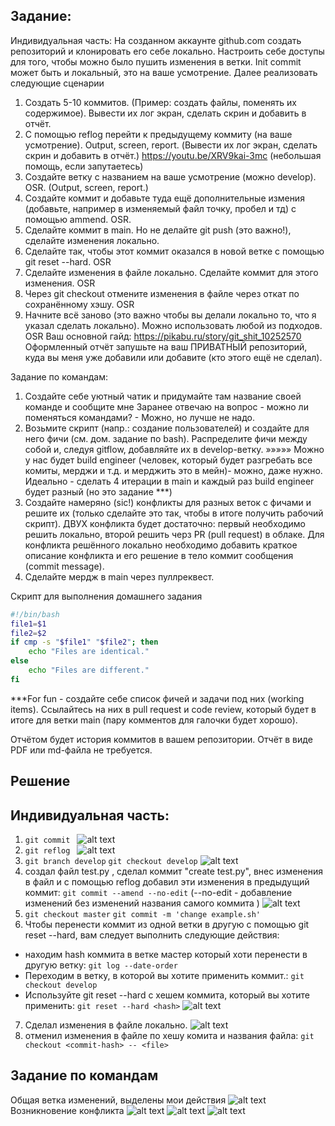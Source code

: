 ## Задание:
Индивидуальная часть:
На созданном аккаунте github.com создать репозиторий и клонировать его себе локально. Настроить себе доступы для того, чтобы можно было пушить изменения в ветки. Init commit может быть и локальный, это на ваше усмотрение. Далее реализовать следующие сценарии
1. Создать 5-10 коммитов. (Пример: создать файлы, поменять их содержимое). Вывести их лог экран, сделать скрин и добавить в отчёт.
2. С помощью reflog перейти к предыдущему коммиту (на ваше усмотрение). Output, screen, report. (Вывести их лог экран, сделать скрин и добавить в отчёт.)
https://youtu.be/XRV9kai-3mc (небольшая помощь, если запутаетесь)
3. Создайте ветку с названием на ваше усмотрение (можно develop). OSR. (Output, screen, report.)
4. Создайте коммит и добавьте туда ещё дополнительные измения (добавьте, например в изменяемый файл точку, пробел и тд) с помощью ammend. OSR.
5. Сделайте коммит в main. Но не делайте git push (это важно!), сделайте изменения локально.
6. Сделайте так, чтобы этот коммит оказался в новой ветке с помощью git reset --hard. OSR
7.  Сделайте изменения в файле локально. Сделайте коммит для этого изменения. OSR
8. Через git checkout отмените изменения в файле через откат по сохранённому хэшу. OSR
9. Начните всё заново (это важно чтобы вы делали локально то, что я указал сделать локально). Можно использовать любой из подходов. OSR
Ваш основной гайд: https://pikabu.ru/story/git_shit_10252570
Оформленный отчёт запушьте на ваш ПРИВАТНЫЙ репозиторий, куда вы меня уже добавили или добавите (кто этого ещё не сделал).


Задание по командам:
1. Создайте себе уютный чатик и придумайте там название своей команде и сообщите мне
Заранее отвечаю на вопрос - можно ли поменяться командами? - Можно, но лучше не надо.
2. Возьмите скрипт (напр.: создание пользователей) и создайте для него фичи (см. дом. задание по bash). Распределите фичи между собой и, следуя gitflow, добавляйте их в develop-ветку.
»»»»» Можно у нас будет build engineer (человек, который будет разгребать все комиты, мерджи и т.д. и мерджить это в мейн)- можно, даже нужно. Идеально - сделать 4 итерации в main и каждый раз build engineer будет разный (но это задание ***)
3. Создайте намеряно (sic!) конфликты для разных веток с фичами и решите их (только сделайте это так, чтобы в итоге получить рабочий скрипт). ДВУХ конфликта будет достаточно: первый необходимо решить локально, второй решить черз PR (pull request) в облаке. Для конфликта решённого локально необходимо добавить краткое описание конфликта и его решение в тело коммит сообщения (commit message).
4. Сделайте мердж в main через пуллреквест. 

Скрипт для выполнения домашнего задания
```bash
#!/bin/bash
file1=$1
file2=$2
if cmp -s "$file1" "$file2"; then
    echo "Files are identical."
else
    echo "Files are different."
fi
```

***For fun - создайте себе список фичей и задачи под них (working items).
Ссылайтесь на них в pull request и code review, который будет в итоге для ветки main (пару комментов для галочки будет хорошо).

Отчётом будет история коммитов в вашем репозитории. Отчёт в виде PDF или md-файла не требуется.


## Решение 
## Индивидуальная часть:
1. `git commit `
![alt text](template/image/image.png)
2. `git reflog `
![alt text](template/image/image-1.png)
3. `git branch develop`
`git checkout develop`
![alt text](template/image/image-2.png)
4. создал файл test.py , сделал коммит "create test.py", внес изменения в файл и с помощью reflog добавил эти изменения в предыдущий коммит:
`git commit --amend --no-edit` (--no-edit - добавление изменений без изменений названия самого коммита )
![alt text](template/image/image-3.png)
5. `git checkout master`
`git commit -m 'change example.sh'`
6. Чтобы перенести коммит из одной ветки в другую с помощью git reset --hard, вам следует выполнить следующие действия:
- находим hash коммита в ветке мастер который хоти перенести в другую ветку:
`git log --date-order`
- Переходим в ветку, в которой вы хотите применить коммит.:
`git checkout develop`
- Используйте git reset --hard с хешем коммита, который вы хотите применить:
`git reset --hard <hash>`
![alt text](template/image/image-4.png)
7. Сделал изменения в файле локально.
![alt text](template/image/image-5.png)
8. отменил изменения в файле по хешу комита и названия файла:
`git checkout <commit-hash> -- <file> `

## Задание по командам

Общая ветка изменений, выделены мои действия
![alt text](template/image/image6.png)
Возникновение конфликта 
![alt text](template/image/conflict_1.jpg)
![alt text](template/image/Conflict_2.jpg)
![alt text](template/image/Conflict_3.jpg)